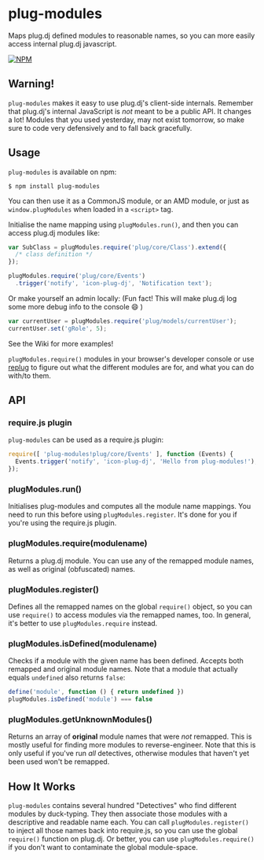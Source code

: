 # plug-modules

Maps plug.dj defined modules to reasonable names, so you can more easily
access internal plug.dj javascript.

[![NPM](https://nodei.co/npm/plug-modules.png?downloads)](https://nodei.co/npm/plug-modules)

## Warning!

`plug-modules` makes it easy to use plug.dj's client-side internals.
Remember that plug.dj's internal JavaScript is *not* meant to be a
public API. It changes a lot! Modules that you used yesterday, may not
exist tomorrow, so make sure to code very defensively and to fall back
gracefully.

## Usage

`plug-modules` is available on npm:
```
$ npm install plug-modules
```

You can then use it as a CommonJS module, or an AMD module, or just as
`window.plugModules` when loaded in a `<script>` tag.

Initialise the name mapping using `plugModules.run()`, and then you
can access plug.dj modules like:

```javascript
var SubClass = plugModules.require('plug/core/Class').extend({
  /* class definition */
});

plugModules.require('plug/core/Events')
  .trigger('notify', 'icon-plug-dj', 'Notification text');
```

Or make yourself an admin locally: (Fun fact! This will make plug.dj
log some more debug info to the console :smile: )

```javascript
var currentUser = plugModules.require('plug/models/currentUser');
currentUser.set('gRole', 5);
```

See the Wiki for more examples!

`plugModules.require()` modules in your browser's developer console or
use [replug](https://github.com/PlugLynn/replug) to figure out what the
different modules are for, and what you can do with/to them.

## API

### require.js plugin

`plug-modules` can be used as a require.js plugin:

```javascript
require([ 'plug-modules!plug/core/Events' ], function (Events) {
  Events.trigger('notify', 'icon-plug-dj', 'Hello from plug-modules!');
});
```

### plugModules.run()

Initialises plug-modules and computes all the module name mappings. You
need to run this before using `plugModules.register`. It's done for you
if you're using the require.js plugin.

### plugModules.require(modulename)

Returns a plug.dj module. You can use any of the remapped module names,
as well as original (obfuscated) names.

### plugModules.register()

Defines all the remapped names on the global `require()` object, so you
can use `require()` to access modules via the remapped names, too. In
general, it's better to use `plugModules.require` instead.

### plugModules.isDefined(modulename)

Checks if a module with the given name has been defined. Accepts both
remapped and original module names. Note that a module that actually
equals `undefined` also returns `false`:

```javascript
define('module', function () { return undefined })
plugModules.isDefined('module') === false
```

### plugModules.getUnknownModules()

Returns an array of **original** module names that were *not* remapped.
This is mostly useful for finding more modules to reverse-engineer.
Note that this is only useful if you've run _all_ detectives, otherwise
modules that haven't yet been used won't be remapped.

## How It Works

`plug-modules` contains several hundred "Detectives" who find different
modules by duck-typing. They then associate those modules with a
descriptive and readable name each. You can call
`plugModules.register()` to inject all those names back into require.js,
so you can use the global `require()` function on plug.dj.
Or better, you can use `plugModules.require()` if you don't want to
contaminate the global module-space.
